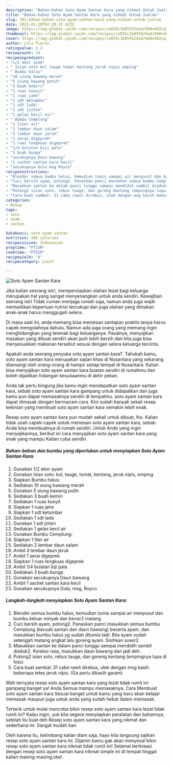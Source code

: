 ```yaml
---
description: "Bahan-bahan Soto Ayam Santan Kara yang nikmat Untuk Jualan"
title: "Bahan-bahan Soto Ayam Santan Kara yang nikmat Untuk Jualan"
slug: 381-bahan-bahan-soto-ayam-santan-kara-yang-nikmat-untuk-jualan
date: 2021-01-28T02:39:37.423Z
image: https://img-global.cpcdn.com/recipes/ce035c1b05f624ad/680x482cq70/soto-ayam-santan-kara-foto-resep-utama.jpg
thumbnail: https://img-global.cpcdn.com/recipes/ce035c1b05f624ad/680x482cq70/soto-ayam-santan-kara-foto-resep-utama.jpg
cover: https://img-global.cpcdn.com/recipes/ce035c1b05f624ad/680x482cq70/soto-ayam-santan-kara-foto-resep-utama.jpg
author: Lola Pierce
ratingvalue: 3.3
reviewcount: 14
recipeingredient:
- "1/2 ekor ayam"
- " Isian soto kol tauge tomat kentang jeruk nipis emping"
- " Bumbu halus"
- "10 siung bawang merah"
- "5 siung bawang putih"
- "3 buah kemiri"
- "1 ruas kunyit"
- "1 ruas jahe"
- "1 sdt ketumbar"
- "1 sdt lada"
- "1 sdt jinten"
- "1 gelas kecil air"
- " Bumbu Cemplung"
- "1 liter air"
- "2 lembar daun salam"
- "3 lembar daun jeruk"
- "1 serai digeprek"
- "1 ruas lengkuas digeprek"
- "1/4 bulatan biji pala"
- "3 buah bunga"
- "secukupnya Daun bawang"
- "1 sachet santan kara kecil"
- "secukupnya Gula msg Royco"
recipeinstructions:
- "Blender semua bumbu halus, kemudian tumis sampai air menyusut dan bumbu keluar minyak dan benar2 matang"
- "Cuci bersih ayam, potong2. Panaskan panci masukkan semua bumbu Cemplung (kecuali santan dan daun bawang) beserta ayam, dan masukkan bumbu halus yg sudah ditumis tadi. Bila ayam sudah setengah matang angkat lalu goreng ayam. Sisihkan suwir2"
- "Masukkan santan ke dalam panci tunggu sampai mendidih sambil diaduk2. Koreksi rasa, masukkan daun bawang dan jadi deh."
- "Potong2 isian soto, rebus tauge, dan goreng kentang (empingnya lupa di foto)"
- "Cara buat sambal: 31 cabe rawit direbus, ulek dengan msg kasih beberapa tetes jeruk nipis. (Ga perlu dikasih garam)"
categories:
- Resep
tags:
- soto
- ayam
- santan

katakunci: soto ayam santan 
nutrition: 266 calories
recipecuisine: Indonesian
preptime: "PT33M"
cooktime: "PT52M"
recipeyield: "4"
recipecategory: Lunch

---
```



![Soto Ayam Santan Kara](https://img-global.cpcdn.com/recipes/ce035c1b05f624ad/680x482cq70/soto-ayam-santan-kara-foto-resep-utama.jpg)

Jika kalian seorang istri, mempersiapkan olahan lezat bagi keluarga merupakan hal yang sangat menyenangkan untuk anda sendiri. Kewajiban seorang istri Tidak cuman menjaga rumah saja, namun anda juga wajib memastikan keperluan nutrisi tercukupi dan juga olahan yang dimakan anak-anak harus menggugah selera.

Di masa  saat ini, anda memang bisa memesan santapan praktis tanpa harus capek mengolahnya dahulu. Namun ada juga orang yang memang ingin menghidangkan yang terenak bagi keluarganya. Pasalnya, menyajikan masakan yang dibuat sendiri akan jauh lebih bersih dan kita juga bisa menyesuaikan makanan tersebut sesuai dengan selera keluarga tercinta. 



Apakah anda seorang penyuka soto ayam santan kara?. Tahukah kamu, soto ayam santan kara merupakan sajian khas di Nusantara yang sekarang disenangi oleh orang-orang di hampir setiap tempat di Nusantara. Kalian bisa menyajikan soto ayam santan kara buatan sendiri di rumahmu dan boleh dijadikan hidangan kesukaanmu di akhir pekan.

Anda tak perlu bingung jika kamu ingin mendapatkan soto ayam santan kara, sebab soto ayam santan kara gampang untuk didapatkan dan juga kamu pun dapat memasaknya sendiri di tempatmu. soto ayam santan kara dapat dimasak dengan bermacam cara. Kini sudah banyak sekali resep kekinian yang membuat soto ayam santan kara semakin lebih enak.

Resep soto ayam santan kara pun mudah sekali untuk dibuat, lho. Kalian tidak usah capek-capek untuk memesan soto ayam santan kara, sebab Anda bisa membuatnya di rumah sendiri. Untuk Anda yang ingin menyajikannya, berikut ini cara menyajikan soto ayam santan kara yang enak yang mampu Kalian coba sendiri.

<!--inarticleads1-->

##### Bahan-bahan dan bumbu yang diperlukan untuk menyiapkan Soto Ayam Santan Kara:

1. Gunakan 1/2 ekor ayam
1. Gunakan  Isian soto: kol, tauge, tomat, kentang, jeruk nipis, emping
1. Siapkan  Bumbu halus:
1. Sediakan 10 siung bawang merah
1. Gunakan 5 siung bawang putih
1. Sediakan 3 buah kemiri
1. Sediakan 1 ruas kunyit
1. Siapkan 1 ruas jahe
1. Siapkan 1 sdt ketumbar
1. Sediakan 1 sdt lada
1. Gunakan 1 sdt jinten
1. Sediakan 1 gelas kecil air
1. Gunakan  Bumbu Cemplung:
1. Siapkan 1 liter air
1. Sediakan 2 lembar daun salam
1. Ambil 3 lembar daun jeruk
1. Ambil 1 serai digeprek
1. Siapkan 1 ruas lengkuas digeprek
1. Ambil 1/4 bulatan biji pala
1. Sediakan 3 buah bunga
1. Gunakan secukupnya Daun bawang
1. Ambil 1 sachet santan kara kecil
1. Gunakan secukupnya Gula, msg, Royco




<!--inarticleads2-->

##### Langkah-langkah menyiapkan Soto Ayam Santan Kara:

1. Blender semua bumbu halus, kemudian tumis sampai air menyusut dan bumbu keluar minyak dan benar2 matang
1. Cuci bersih ayam, potong2. Panaskan panci masukkan semua bumbu Cemplung (kecuali santan dan daun bawang) beserta ayam, dan masukkan bumbu halus yg sudah ditumis tadi. Bila ayam sudah setengah matang angkat lalu goreng ayam. Sisihkan suwir2
1. Masukkan santan ke dalam panci tunggu sampai mendidih sambil diaduk2. Koreksi rasa, masukkan daun bawang dan jadi deh.
1. Potong2 isian soto, rebus tauge, dan goreng kentang (empingnya lupa di foto)
1. Cara buat sambal: 31 cabe rawit direbus, ulek dengan msg kasih beberapa tetes jeruk nipis. (Ga perlu dikasih garam)




Wah ternyata resep soto ayam santan kara yang lezat tidak rumit ini gampang banget ya! Anda Semua mampu memasaknya. Cara Membuat soto ayam santan kara Sesuai banget untuk kamu yang baru akan belajar memasak maupun juga untuk anda yang sudah hebat dalam memasak.

Tertarik untuk mulai mencoba bikin resep soto ayam santan kara lezat tidak rumit ini? Kalau ingin, yuk kita segera menyiapkan peralatan dan bahannya, setelah itu buat deh Resep soto ayam santan kara yang nikmat dan sederhana ini. Sangat mudah kan. 

Oleh karena itu, ketimbang kalian diam saja, hayo kita langsung sajikan resep soto ayam santan kara ini. Dijamin kamu gak akan menyesal bikin resep soto ayam santan kara nikmat tidak rumit ini! Selamat berkreasi dengan resep soto ayam santan kara nikmat simple ini di tempat tinggal kalian masing-masing,oke!.

